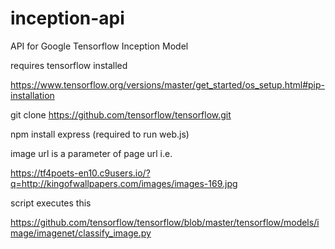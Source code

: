 # inception-api
API for Google Tensorflow Inception Model

requires tensorflow installed

https://www.tensorflow.org/versions/master/get_started/os_setup.html#pip-installation

git clone https://github.com/tensorflow/tensorflow.git

npm install express (required to run web.js)

image url is a parameter of page url i.e.

https://tf4poets-en10.c9users.io/?q=http://kingofwallpapers.com/images/images-169.jpg

script executes this

https://github.com/tensorflow/tensorflow/blob/master/tensorflow/models/image/imagenet/classify_image.py